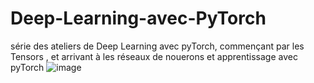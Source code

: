 # Deep-Learning-avec-PyTorch
série des ateliers de Deep Learning avec pyTorch, commençant par les Tensors , et arrivant à les réseaux de nouerons et apprentissage avec pyTorch
![image](https://user-images.githubusercontent.com/54851310/165285665-9a75c472-f0cf-4bd6-abff-c2ce038a747d.png)
